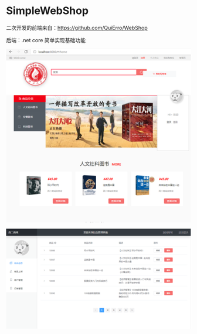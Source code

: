 # SimpleWebShop
 二次开发的前端来自：https://github.com/QuiErro/WebShop

后端：.net core 简单实现基础功能



![1](.\pic\1.png)

![2](.\pic\2.png)